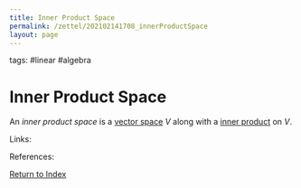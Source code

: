 ```yaml
---
title: Inner Product Space
permalink: /zettel/202102141708_innerProductSpace
layout: page
---
```

tags: #linear #algebra

# Inner Product Space

An *inner product space* is a [vector space](202101161942_vectorCalculusResults) $V$ along with a [inner product](202102141654_innerProductDefinition)
on $V$.

Links: 

References: 

[Return to Index](index)